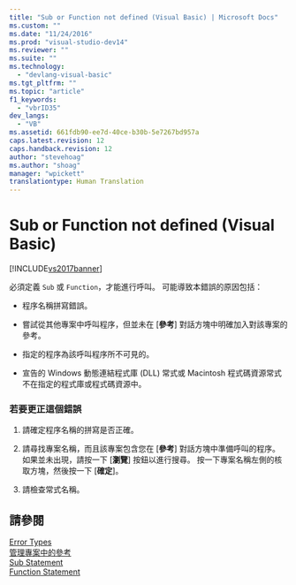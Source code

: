 ```yaml
---
title: "Sub or Function not defined (Visual Basic) | Microsoft Docs"
ms.custom: ""
ms.date: "11/24/2016"
ms.prod: "visual-studio-dev14"
ms.reviewer: ""
ms.suite: ""
ms.technology: 
  - "devlang-visual-basic"
ms.tgt_pltfrm: ""
ms.topic: "article"
f1_keywords: 
  - "vbrID35"
dev_langs: 
  - "VB"
ms.assetid: 661fdb90-ee7d-40ce-b30b-5e7267bd957a
caps.latest.revision: 12
caps.handback.revision: 12
author: "stevehoag"
ms.author: "shoag"
manager: "wpickett"
translationtype: Human Translation
---
```

# Sub or Function not defined (Visual Basic)
[!INCLUDE[vs2017banner](../../../csharp/includes/vs2017banner.md)]

必須定義 `Sub` 或 `Function`，才能進行呼叫。  可能導致本錯誤的原因包括：  
  
-   程序名稱拼寫錯誤。  
  
-   嘗試從其他專案中呼叫程序，但並未在 \[**參考**\] 對話方塊中明確加入對該專案的參考。  
  
-   指定的程序為該呼叫程序所不可見的。  
  
-   宣告的 Windows 動態連結程式庫 \(DLL\) 常式或 Macintosh 程式碼資源常式不在指定的程式庫或程式碼資源中。  
  
### 若要更正這個錯誤  
  
1.  請確定程序名稱的拼寫是否正確。  
  
2.  請尋找專案名稱，而且該專案包含您在 \[**參考**\] 對話方塊中準備呼叫的程序。  如果並未出現，請按一下 \[**瀏覽**\] 按鈕以進行搜尋。  按一下專案名稱左側的核取方塊，然後按一下 \[**確定**\]。  
  
3.  請檢查常式名稱。  
  
## 請參閱  
 [Error Types](../../../visual-basic/programming-guide/language-features/error-types.md)   
 [管理專案中的參考](/visual-studio/ide/managing-references-in-a-project)   
 [Sub Statement](../../../visual-basic/language-reference/statements/sub-statement.md)   
 [Function Statement](../../../visual-basic/language-reference/statements/function-statement.md)